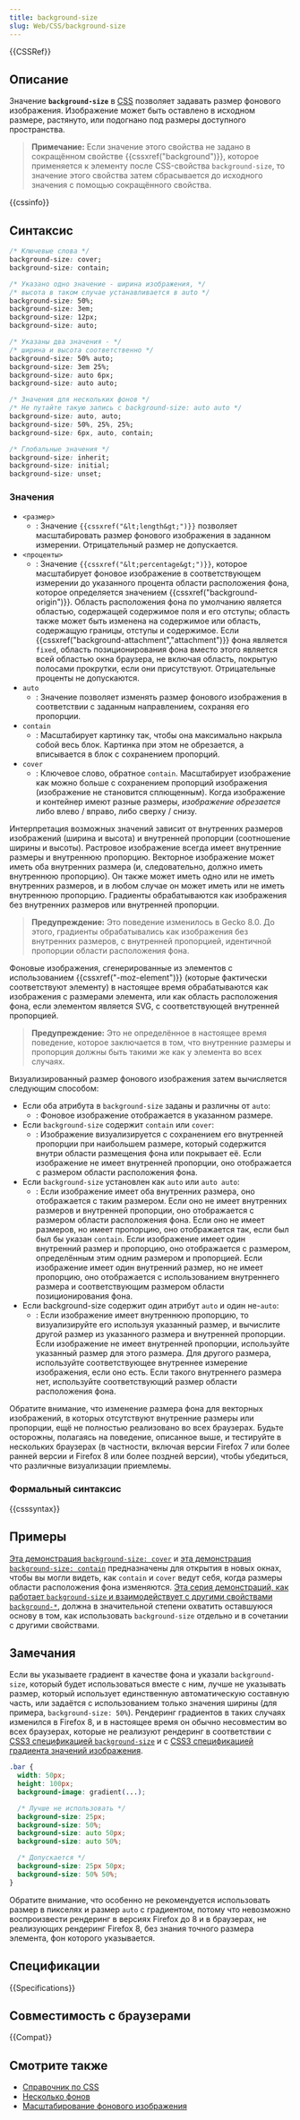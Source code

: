 ```yaml
---
title: background-size
slug: Web/CSS/background-size
---
```


{{CSSRef}}

## Описание

Значение **`background-size`** в [CSS](/ru/docs/CSS) позволяет задавать размер фонового изображения. Изображение может быть оставлено в исходном размере, растянуто, или подогнано под размеры доступного пространства.

> **Примечание:** Если значение этого свойства не задано в сокращённом свойстве {{cssxref("background")}}, которое применяется к элементу после CSS-свойства `background-size`, то значение этого свойства затем сбрасывается до исходного значения c помощью сокращённого свойства.

{{cssinfo}}

## Синтаксис

```css
/* Ключевые слова */
background-size: cover;
background-size: contain;

/* Указано одно значение - ширина изображения, */
/* высота в таком случае устанавливается в auto */
background-size: 50%;
background-size: 3em;
background-size: 12px;
background-size: auto;

/* Указаны два значения - */
/* ширина и высота соответственно */
background-size: 50% auto;
background-size: 3em 25%;
background-size: auto 6px;
background-size: auto auto;

/* Значения для нескольких фонов */
/* Не путайте такую запись с background-size: auto auto */
background-size: auto, auto;
background-size: 50%, 25%, 25%;
background-size: 6px, auto, contain;

/* Глобальные значения */
background-size: inherit;
background-size: initial;
background-size: unset;
```

### Значения

- `<размер>`
  - : Значение `{{cssxref("&lt;length&gt;")}}` позволяет масштабировать размер фонового изображения в заданном измерении. Отрицательный размер не допускается.
- `<проценты>`
  - : Значение `{{cssxref("&lt;percentage&gt;")}}`, которое масштабирует фоновое изображение в соответствующем измерении до указанного процента области расположения фона, которое определяется значением {{cssxref("background-origin")}}. Область расположения фона по умолчанию является областью, содержащей содержимое поля и его отступы; область также может быть изменена на содержимое или область, содержащую границы, отступы и содержимое. Если {{cssxref("background-attachment","attachment")}} фона является `fixed`, область позиционирования фона вместо этого является всей областью окна браузера, не включая область, покрытую полосами прокрутки, если они присутствуют. Отрицательные проценты не допускаются.
- `auto`
  - : Значение позволяет изменять размер фонового изображения в соответствии с заданным направлением, сохраняя его пропорции.
- `contain`
  - : Масштабирует картинку так, чтобы она максимально накрыла собой весь блок. Картинка при этом не обрезается, а вписывается в блок с сохранением пропорций.
- `cover`
  - : Ключевое слово, обратное `contain`. Масштабирует изображение как можно больше c сохранением пропорций изображения (изображение не становится сплющенным). Когда изображение и контейнер имеют разные размеры, _изображение обрезается_ либо влево / вправо, либо сверху / снизу.

Интерпретация возможных значений зависит от внутренних размеров изображений (ширина и высота) и внутренней пропорции (соотношение ширины и высоты). Растровое изображение всегда имеет внутренние размеры и внутреннюю пропорцию. Векторное изображение может иметь оба внутренних размера (и, следовательно, должно иметь внутреннюю пропорцию). Он также может иметь одно или не иметь внутренних размеров, и в любом случае он может иметь или не иметь внутреннюю пропорцию. Градиенты обрабатываются как изображения без внутренних размеров или внутренней пропорции.

> **Предупреждение:** Это поведение изменилось в Gecko 8.0. До этого, градиенты обрабатывались как изображения без внутренних размеров, с внутренней пропорцией, идентичной пропорции области расположения фона.

Фоновые изображения, сгенерированные из элементов с использованием {{cssxref("-moz-element")}} (которые фактически соответствуют элементу) в настоящее время обрабатываются как изображения с размерами элемента, или как область расположения фона, если элементом является SVG, с соответствующей внутренней пропорцией.

> **Предупреждение:** Это не определённое в настоящее время поведение, которое заключается в том, что внутренние размеры и пропорция должны быть такими же как у элемента во всех случаях.

Визуализированный размер фонового изображения затем вычисляется следующим способом:

- Если оба атрибута в `background-size` заданы и различны от `auto`:
  - : Фоновое изображение отображается в указанном размере.
- Если `background-size` содержит `contain` или `cover`:
  - : Изображение визуализируется с сохранением его внутренней пропорции при наибольшем размере, который содержится внутри области размещения фона или покрывает её. Если изображение не имеет внутренней пропорции, оно отображается с размером области расположения фона.
- Если `background-size` установлен как `auto` или `auto auto`:
  - : Если изображение имеет оба внутренних размера, оно отображается с таким размером. Если оно не имеет внутренних размеров и внутренней пропорции, оно отображается с размером области расположения фона. Если оно не имеет размеров, но имеет пропорцию, оно отображается так, если был был бы указан `contain`. Если изображение имеет один внутренний размер и пропорцию, оно отображается с размером, определённым этим одним размером и пропорцией. Если изображение имеет один внутренний размер, но не имеет пропорцию, оно отображается с использованием внутреннего размера и соответствующим размером области позиционирования фона.
- Если background-size содержит один атрибут `auto` и один не-`auto`:
  - : Если изображение имеет внутреннюю пропорцию, то визуализируйте его используя указанный размер, и вычислите другой размер из указанного размера и внутренней пропорции. Если изображение не имеет внутренней пропорции, используйте указанный размер для этого размера. Для другого размера, используйте соответствующее внутреннее измерение изображения, если оно есть. Если такого внутреннего размера нет, используйте соответствующий размер области расположения фона.

Обратите внимание, что изменение размера фона для векторных изображений, в которых отсутствуют внутренние размеры или пропорции, ещё не полностью реализовано во всех браузерах. Будьте осторожны, полагаясь на поведение, описанное выше, и тестируйте в нескольких браузерах (в частности, включая версии Firefox 7 или более ранней версии и Firefox 8 или более поздней версии), чтобы убедиться, что различные визуализации приемлемы.

### Формальный синтаксис

{{csssyntax}}

## Примеры

[Эта демонстрация `background-size: cover`](http://whereswalden.com/files/mozilla/background-size/page-cover.html) и [эта демонстрация `background-size: contain`](http://whereswalden.com/files/mozilla/background-size/page-contain.html) предназначены для открытия в новых окнах, чтобы вы могли видеть, как `contain` и `cover` ведут себя, когда размеры области расположения фона изменяются. [Эта серия демонстраций, как работает `background-size` и взаимодействует с другими свойствами `background-*`](http://whereswalden.com/files/mozilla/background-size/more-examples.html), должна в значительной степени охватить оставшуюся основу в том, как использовать `background-size` отдельно и в сочетании с другими свойствами.

## Замечания

Если вы указываете градиент в качестве фона и указали `background-size`, который будет использоваться вместе с ним, лучше не указывать размер, который использует единственную автоматическую составную часть, или задаётся с использованием только значения ширины (для примера, `background-size: 50%`). Рендеринг градиентов в таких случаях изменился в Firefox 8, и в настоящее время он обычно несовместим во всех браузерах, которые не реализуют рендеринг в соответствии с [CSS3 спецификацией `background-size`](http://www.w3.org/TR/css3-background/#the-background-size) и с [CSS3 спецификацией градиента значений изображения](http://dev.w3.org/csswg/css3-images/#gradients).

```css
.bar {
  width: 50px;
  height: 100px;
  background-image: gradient(...);

  /* Лучше не использовать */
  background-size: 25px;
  background-size: 50%;
  background-size: auto 50px;
  background-size: auto 50%;

  /* Допускается */
  background-size: 25px 50px;
  background-size: 50% 50%;
}
```

Обратите внимание, что особенно не рекомендуется использовать размер в пикселях и размер `auto` с градиентом, потому что невозможно воспроизвести рендеринг в версиях Firefox до 8 и в браузерах, не реализующих рендеринг Firefox 8, без знания точного размера элемента, фон которого указывается.

## Спецификации

{{Specifications}}

## Совместимость с браузерами

{{Compat}}

## Смотрите также

- [Справочник по CSS](/ru/docs/CSS/CSS_Reference)
- [Несколько фонов](/ru/docs/CSS/Multiple_backgrounds)
- [Масштабирование фонового изображения](/ru/docs/CSS/Scaling_background_images)
